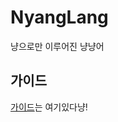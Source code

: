 # NyangLang

냥으로만 이루어진 냥냥어

## 가이드

[가이드](https://github.com/gooddltmdqls/NyangLang/blob/main/docs/docs.md)는 여기있다냥!